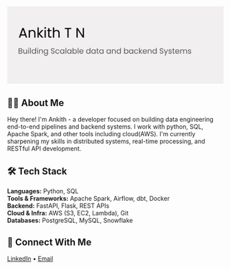 <img src="https://github.com/ankithtn/ankithtn/blob/main/github-banner.png" alt="banner" />
<br>

##  👨‍💻 About Me
Hey there! I'm Ankith - a developer focused on building data engineering end-to-end pipelines and backend systems. I work with python, SQL, Apache Spark, and other tools including cloud(AWS). I'm currently sharpening my skills in distributed systems, real-time processing, and RESTful API development.
<br>

## 🛠️ Tech Stack

**Languages:** Python, SQL  
**Tools & Frameworks:** Apache Spark, Airflow, dbt, Docker  
**Backend:** FastAPI, Flask, REST APIs  
**Cloud & Infra:** AWS (S3, EC2, Lambda), Git  
**Databases:** PostgreSQL, MySQL, Snowflake

## 🤝 Connect With Me

[LinkedIn](https://www.linkedin.com/in/ankithtn/) • [Email](mailto:ankithtn2003@gmail.com)

